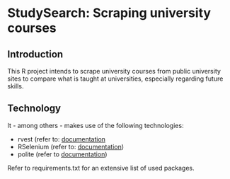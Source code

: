 # StudySearch: Scraping university courses
## Introduction
This R project intends to scrape university courses from public university sites to compare what is taught at universities, especially regarding future skills.

## Technology
It - among others - makes use of the following technologies:

- rvest (refer to: [documentation](https://cran.r-project.org/web/packages/rvest/rvest.pdf)
- RSelenium (refer to: [documentation](https://cran.r-project.org/web/packages/RSelenium/RSelenium.pdf))
- polite (refer to [documentation](https://cran.r-project.org/web/packages/polite/polite.pdf))

Refer to requirements.txt for an extensive list of used packages.
